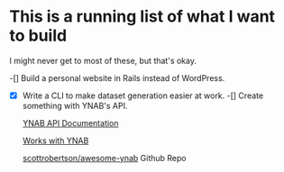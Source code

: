 # This is a running list of what I want to build

I might never get to most of these, but that's okay.

-[] Build a personal website in Rails instead of WordPress.
-[x] Write a CLI to make dataset generation easier at work.
-[] Create something with YNAB's API.

  [YNAB API Documentation](https://api.youneedabudget.com/)

  [Works with YNAB](https://api.youneedabudget.com/#works-with-ynab)

  [scottrobertson/awesome-ynab](https://github.com/scottrobertson/awesome-ynab)
Github Repo
